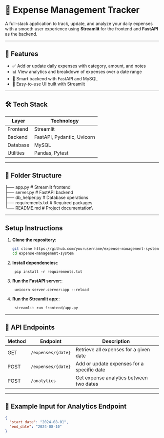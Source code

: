 # 💸 Expense Management Tracker

A full-stack application to track, update, and analyze your daily expenses with a smooth user experience using **Streamlit** for the frontend and **FastAPI** as the backend.

---

## 🚀 Features

- ✅ Add or update daily expenses with category, amount, and notes
- 📊 View analytics and breakdown of expenses over a date range
- 🧠 Smart backend with FastAPI and MySQL
- 🎯 Easy-to-use UI built with Streamlit

---

## 🛠️ Tech Stack

| Layer     | Technology                        |
|-----------|-----------------------------------|
| Frontend  | Streamlit                         |
| Backend   | FastAPI, Pydantic, Uvicorn        |
| Database  | MySQL                             |
| Utilities | Pandas, Pytest                    |

---

## 📂 Folder Structure

├── app.py # Streamlit frontend\
├── server.py # FastAPI backend\
├── db_helper.py # Database operations\
├── requirements.txt # Required packages\
└── README.md # Project documentation\

---
## Setup Instructions

1. **Clone the repository**:
   ```bash
   git clone https://github.com/yourusername/expense-management-system.git
   cd expense-management-system
   ```
1. **Install dependencies:**:   
   ```commandline
    pip install -r requirements.txt
   ```
1. **Run the FastAPI server:**:   
   ```commandline
    uvicorn server.server:app --reload
   ```
1. **Run the Streamlit app:**:   
   ```commandline
    streamlit run frontend/app.py
   ```
 ---  
## 📡 API Endpoints

| Method | Endpoint             | Description                      |
|--------|----------------------|----------------------------------|
| GET    | `/expenses/{date}`   | Retrieve all expenses for a given date |
| POST   | `/expenses/{date}`   | Add or update expenses for a specific date |
| POST   | `/analytics`         | Get expense analytics between two dates |

---
## 📝 Example Input for Analytics Endpoint

```json
{
  "start_date": "2024-08-01",
  "end_date": "2024-08-10"
}
